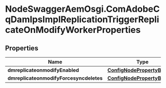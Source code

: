 # NodeSwaggerAemOsgi.ComAdobeCqDamIpsImplReplicationTriggerReplicateOnModifyWorkerProperties

## Properties

Name | Type | Description | Notes
------------ | ------------- | ------------- | -------------
**dmreplicateonmodifyEnabled** | [**ConfigNodePropertyBoolean**](ConfigNodePropertyBoolean.md) |  | [optional] 
**dmreplicateonmodifyForcesyncdeletes** | [**ConfigNodePropertyBoolean**](ConfigNodePropertyBoolean.md) |  | [optional] 


